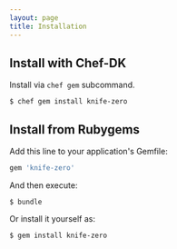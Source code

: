 ```yaml
---
layout: page
title: Installation
---
```


## Install with Chef-DK

Install via `chef gem` subcommand.

```
$ chef gem install knife-zero
```

## Install from Rubygems

Add this line to your application's Gemfile:

```ruby
gem 'knife-zero'
```

And then execute:

```
$ bundle
```

Or install it yourself as:

```
$ gem install knife-zero
```

